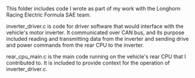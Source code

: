 This folder includes code I wrote as part of my work with the Longhorn Racing Electric Formula SAE team. 

inverter_driver.c is code for driver software that would interface with the vehicle's motor inverter. It communicated over CAN bus, and its purpose included reading and transmitting data from the inverter and sending drive and power commands from the rear CPU to the inverter.

rear_cpu_main.c is the main code running on the vehicle's rear CPU that I contributed to. It is included to provide context for the operation of inverter_driver.c.

